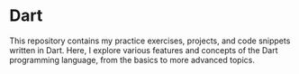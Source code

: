 # Dart
This repository contains my practice exercises, projects, and code snippets written in Dart. Here, I explore various features and concepts of the Dart programming language, from the basics to more advanced topics.
